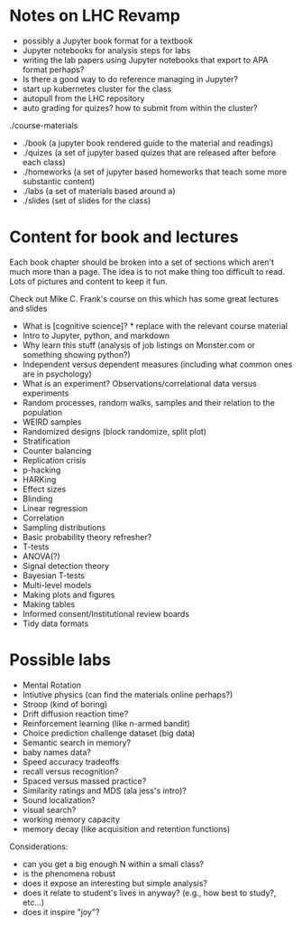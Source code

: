 # Notes on LHC Revamp

- possibly a Jupyter book format for a textbook
- Jupyter notebooks for analysis steps for labs
- writing the lab papers using Jupyter notebooks that export to APA format perhaps?
- Is there a good way to do reference managing in Jupyter?
- start up kubernetes cluster for the class
- autopull from the LHC repository
- auto grading for quizes?  how to submit from within the cluster?


./course-materials
 - ./book (a jupyter book rendered guide to the material and readings)
 - ./quizes (a set of jupyter based quizes that are released after before each class)
 - ./homeworks (a set of jupyter based homeworks that teach some more substantic content)
 - ./labs (a set of materials based around a)
 - ./slides (set of slides for the class)

# Content for book and lectures

Each book chapter should be broken into a set of sections which aren't much more than a page.
The idea is to not make thing too difficult to read.  Lots of pictures and content to keep
it fun.

Check out Mike C. Frank's course on this which has some great lectures and slides

- What is [cognitive science]? * replace with the relevant course material
- Intro to Jupyter, python, and markdown
- Why learn this stuff (analysis of job listings on Monster.com or something showing python?)
- Independent versus dependent measures (including what common ones are in psychology)
- What is an experiment?  Observations/correlational data versus experiments
- Random processes, random walks, samples and their relation to the population
- WEIRD samples
- Randomized designs (block randomize, split plot)
- Stratification
- Counter balancing
- Replication crisis
- p-hacking
- HARKing
- Effect sizes
- Blinding
- Linear regression
- Correlation
- Sampling distributions
- Basic probability theory refresher?
- T-tests
- ANOVA(?)
- Signal detection theory
- Bayesian T-tests
- Multi-level models
- Making plots and figures
- Making tables
- Informed consent/Institutional review boards
- Tidy data formats

# Possible labs

- Mental Rotation
- Intiutive physics (can find the materials online perhaps?)
- Stroop (kind of boring)
- Drift diffusion reaction time?
- Reinforcement learning (like n-armed bandit)
- Choice prediction challenge dataset (big data)
- Semantic search in memory?
- baby names data?
- Speed accuracy tradeoffs
- recall versus recognition?
- Spaced versus massed practice?
- Similarity ratings and MDS (ala jess's intro)?
- Sound localization?
- visual search?
- working memory capacity
- memory decay (like acquisition and retention functions)


Considerations: 

- can you get a big enough N within a small class?
- is the phenomena robust
- does it expose an interesting but simple analysis?
- does it relate to student's lives in anyway? (e.g., how best to study?, etc...)
- does it inspire "joy"?

